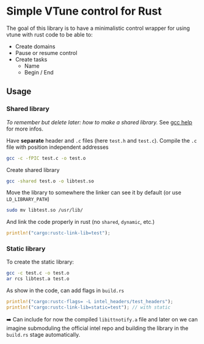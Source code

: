 # Simple VTune control for Rust

The goal of this library is to have a minimalistic control wrapper for using vtune with rust code to be able to:
* Create domains
* Pause or resume control
* Create tasks
  * Name
  * Begin / End
  
## Usage

### Shared library

*To remember but delete later: how to make a shared library.* See [gcc help](https://renenyffenegger.ch/notes/development/languages/C-C-plus-plus/GCC/create-libraries/index) for more infos.

Have **separate** header and `.c` files (here `test.h` and `test.c`). Compile the `.c` file with position independent addresses
```bash
gcc -c -fPIC test.c -o test.o
```
Create shared library
```bash
gcc -shared test.o -o libtest.so
```
Move the library to somewhere the linker can see it by default (or use `LD_LIBRARY_PATH`)
```bash
sudo mv libtest.so /usr/lib/
```
And link the code properly in rust (no `shared`, `dynamic`, etc.)
```rust
println!("cargo:rustc-link-lib=test");
```

### Static library

To create the static library:
```bash
gcc -c test.c -o test.o
ar rcs libtest.a test.o
```
As show in the code, can add flags in `build.rs`
```rust
println!("cargo:rustc-flags= -L intel_headers/test_headers");
println!("cargo:rustc-link-lib=static=test"); // with static
```

:arrow_right: Can include for now the compiled `libittnotify.a` file and later on we can imagine submoduling the official intel repo and building the library in the `build.rs` stage automatically.
